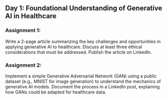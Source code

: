 ## Day 1: Foundational Understanding of Generative AI in Healthcare

### Assignment 1:
Write a 2-page article summarizing the key challenges and opportunities in applying generative AI to healthcare. Discuss at least three ethical considerations that must be addressed. Publish the article on LinkedIn.

### Assignment 2:
Implement a simple Generative Adversarial Network (GAN) using a public dataset (e.g., MNIST for image generation) to understand the mechanics of generative AI models. Document the process in a LinkedIn post, explaining how GANs could be adapted for healthcare data.

